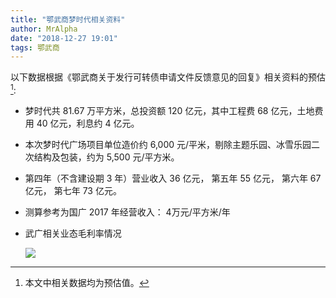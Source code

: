 ```yaml
---
title: "鄂武商梦时代相关资料"
author: MrAlpha
date: "2018-12-27 19:01"
tags: 鄂武商
---
```


以下数据根据《鄂武商关于发行可转债申请文件反馈意见的回复》相关资料的预估[^1]:

- 梦时代共 81.67 万平方米，总投资额 120 亿元，其中工程费 68 亿元，土地费用 40 亿元，利息约 4 亿元。
- 本次梦时代广场项目单位造价约 6,000 元/平米，剔除主题乐园、冰雪乐园二次结构及包装，约为 5,500 元/平方米。
- 第四年（不含建设期 3 年）营业收入 36 亿元， 第五年 55 亿元， 第六年 67 亿元， 第七年 73 亿元。
- 测算参考为国广 2017 年经营收入： 4万元/平方米/年
- 武广相关业态毛利率情况

  ![](https://netimages.oss-cn-beijing.aliyuncs.com/img/20181227204301.png)


[^1]: 本文中相关数据均为预估值。
